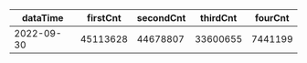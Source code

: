 |dataTime|firstCnt|secondCnt|thirdCnt|fourCnt|
|-|-|-|-|-|
|2022-09-30|45113628|44678807|33600655|7441199|